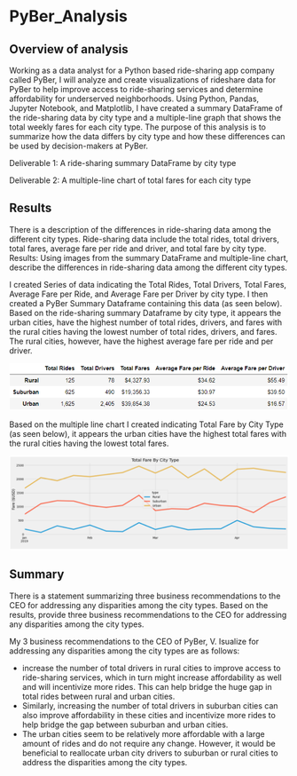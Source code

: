 # PyBer_Analysis

## Overview of analysis

Working as a data analyst for a Python based ride-sharing app company called PyBer, I will analyze and create visualizations of rideshare data for PyBer to help improve access to ride-sharing services and determine affordability for underserved neighborhoods. Using Python, Pandas, Jupyter Notebook, and Matplotlib, I have created a summary DataFrame of the ride-sharing data by city type and a multiple-line graph that shows the total weekly fares for each city type. The purpose of this analysis is to summarize how the data differs by city type and how these differences can be used by decision-makers at PyBer.

Deliverable 1: A ride-sharing summary DataFrame by city type

Deliverable 2: A multiple-line chart of total fares for each city type

## Results
There is a description of the differences in ride-sharing data among the different city types. Ride-sharing data include the total rides, total drivers, total fares, average fare per ride and driver, and total fare by city type.
Results: Using images from the summary DataFrame and multiple-line chart, describe the differences in ride-sharing data among the different city types.

I created Series of data indicating the Total Rides, Total Drivers, Total Fares, Average Fare per Ride, and Average Fare per Driver by city type. I then created a PyBer Summary Dataframe containing this data (as seen below). 
Based on the ride-sharing summary Dataframe by city type, it appears the urban cities, have the highest number of total rides, drivers, and fares with the rural cities having the lowest number of total rides, drivers, and fares. The rural cities, however, have the highest average fare per ride and per driver.

![deliverable1](https://github.com/Soniaprogram/PyBer_Analysis/blob/main/images/Deliverable1.PNG)

Based on the multiple line chart I created indicating Total Fare by City Type (as seen below), it appears the urban cities have the highest total fares with the rural cities having the lowest total fares. 

![deliverable2](https://github.com/Soniaprogram/PyBer_Analysis/blob/main/images/Deliverable2.PNG)

## Summary
There is a statement summarizing three business recommendations to the CEO for addressing any disparities among the city types.
Based on the results, provide three business recommendations to the CEO for addressing any disparities among the city types.

My 3 business recommendations to the CEO of PyBer, V. Isualize for addressing any disparities among the city types are as follows:
- increase the number of total drivers in rural cities to improve access to ride-sharing services, which in turn might increase affordability as well and will incentivize more rides. This can help bridge the huge gap in total rides between rural and urban cities. 
- Similarly, increasing the number of total drivers in suburban cities can also improve affordability in these cities and incentivize more rides to help bridge the gap between suburban and urban cities.
- The urban cities seem to be relatively more affordable with a large amount of rides and do not require any change. However, it would be beneficial to reallocate urban city drivers to suburban or rural cities to address the disparities among the city types. 
